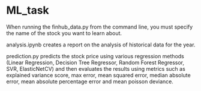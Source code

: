 # ML_task
When running the finhub_data.py from the command line, you must specify the name of the stock you want to learn about.

analysis.ipynb creates a report on the analysis of historical data for the year.

prediction.py predicts the stock price using various regression methods (Linear Regression, Decision Tree Regressor, Random Forest Regressor, SVR, ElasticNetCV) and then evaluates the results using metrics such as explained variance score, max error, mean squared error, median absolute error, mean absolute percentage error and mean poisson deviance.
